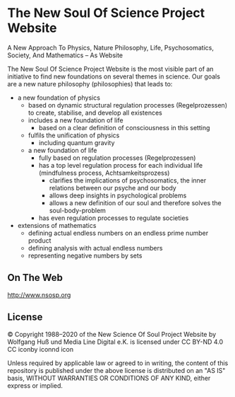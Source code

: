 # The New Soul Of Science Project Website
A New Approach To Physics, Nature Philosophy, Life, Psychosomatics, Society, And Mathematics – As Website

The New Soul Of Science Project Website is the most visible part of an initiative to find new foundations on several themes in science. Our goals are a new nature philosophy (philosophies) that leads to:

- a new foundation of physics
  - based on dynamic structural regulation processes (Regelprozessen) to create, stabilise, and develop all existences
  - includes a new foundation of life
    - based on a clear definition of consciousness in this setting
  - fulfils the unification of physics
    - including quantum gravity
  - a new foundation of life
    - fully based on regulation processes (Regelprozessen)
    - has a top level regulation process for each individual life (mindfulness process, Achtsamkeitsprozess)
      - clarifies the implications of psychosomatics, the inner relations between our psyche and our body
      - allows deep insights in psychological problems 
      - allows a new definition of our soul and therefore solves the soul-body-problem
    - has even regulation processes to regulate societies
- extensions of mathematics
  - defining actual endless numbers on an endless prime number product 
  - defining analysis with actual endless numbers 
  - representing negative numbers by sets 
  

## On The Web

http://www.nsosp.org


## License

© Copyright 1988–2020 of the New Science Of Soul Project Website by Wolfgang Huß und Media Line Digital e.K. is licensed under CC BY-ND 4.0 CC iconby iconnd icon

Unless required by applicable law or agreed to in writing, the content of this repository is published under the above license is distributed on an "AS IS" basis, WITHOUT WARRANTIES OR CONDITIONS OF ANY KIND, either express or implied.
